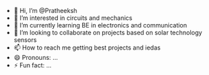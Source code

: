 - 👋 Hi, I’m @Pratheeksh
- 👀 I’m interested in circuits and mechanics
- 🌱 I’m currently learning BE in electronics and communication
- 💞️ I’m looking to collaborate on projects based on solar technology sensors
- 📫 How to reach me getting best projects and iedas 
- 😄 Pronouns: ...
- ⚡ Fun fact: ...

<!---
Pratheeksh180/Pratheeksh180 is a ✨ special ✨ repository because its `README.md` (this file) appears on your GitHub profile.
You can click the Preview link to take a look at your changes.
--->
